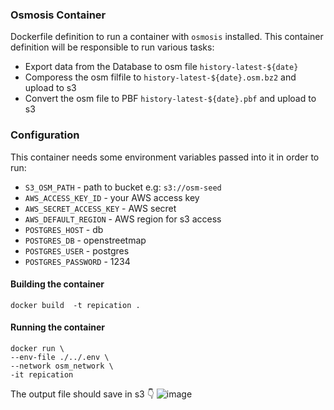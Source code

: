 ### Osmosis Container

Dockerfile definition to run a container with `osmosis` installed. This container definition will be responsible to run various tasks:

 - Export data from the Database to osm file `history-latest-${date}`
 - Comporess the osm filfile to `history-latest-${date}.osm.bz2` and upload to s3
 - Convert the osm file to PBF `history-latest-${date}.pbf` and upload to s3

### Configuration

This container needs some environment variables passed into it in order to run:

- `S3_OSM_PATH` - path to bucket e.g: `s3://osm-seed`
- `AWS_ACCESS_KEY_ID` - your AWS access key
- `AWS_SECRET_ACCESS_KEY` - AWS secret
- `AWS_DEFAULT_REGION` - AWS region for s3 access
- `POSTGRES_HOST` - db
- `POSTGRES_DB` - openstreetmap
- `POSTGRES_USER` - postgres
- `POSTGRES_PASSWORD`  - 1234

#### Building the container

```
docker build  -t repication .
```

#### Running the container

```
docker run \
--env-file ./../.env \
--network osm_network \
-it repication 
```

The output file should save in s3 👇 
![image](https://user-images.githubusercontent.com/1152236/40563702-626f15b2-602b-11e8-9621-40b1b1a240c0.png)

